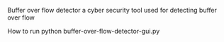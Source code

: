 Buffer over flow detector a cyber security tool used for detecting buffer over flow

How to run
python buffer-over-flow-detector-gui.py
